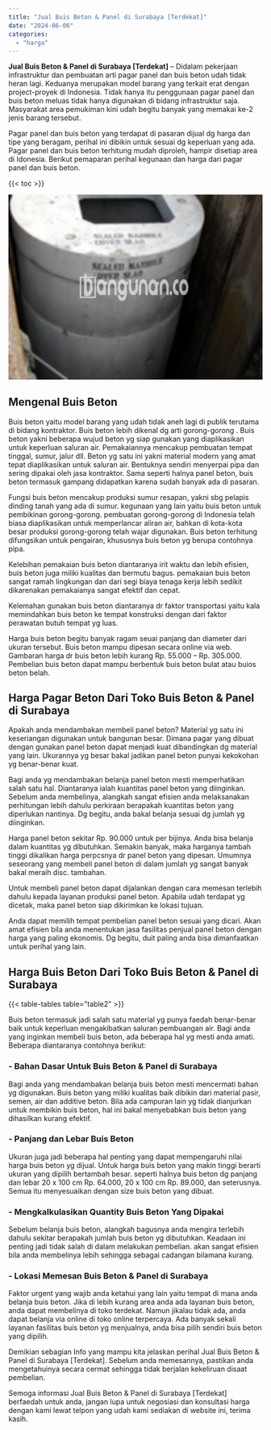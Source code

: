 ```yaml
---
title: "Jual Buis Beton & Panel di Surabaya [Terdekat]"
date: "2024-06-06"
categories: 
  - "harga"
---
```


**Jual Buis Beton & Panel di Surabaya \[Terdekat\]** – Didalam pekerjaan infrastruktur dan pembuatan arti pagar panel dan buis beton udah tidak heran lagi. Keduanya merupakan model barang yang terkait erat dengan project-proyek di Indonesia. Tidak hanya itu penggunaan pagar panel dan buis beton meluas tidak hanya digunakan di bidang infrastruktur saja. Masyarakat area pemukiman kini udah begitu banyak yang memakai ke-2 jenis barang tersebut.

Pagar panel dan buis beton yang terdapat di pasaran dijual dg harga dan tipe yang beragam, perihal ini dibikin untuk sesuai dg keperluan yang ada. Pagar panel dan buis beton terhitung mudah diproleh, hampir disetiap area di Idonesia. Berikut pemaparan perihal kegunaan dan harga dari pagar panel dan buis beton.

{{< toc >}}

![Jual Buis Beton & Panel di Surabaya [Terdekat]](/images/jual-panel-buis-beton-murah-02.png)

## Mengenal Buis Beton

Buis beton yaitu model barang yang udah tidak aneh lagi di publik terutama di bidang kontraktor. Buis beton lebih dikenal dg arti gorong-gorong . Buis beton yakni beberapa wujud beton yg siap gunakan yang diaplikasikan untuk keperluan saluran air. Pemakaiannya mencakup pembuatan tempat tinggal, sumur, jalur dll. Beton yg satu ini yakni material modern yang amat tepat diaplikasikan untuk saluran air. Bentuknya sendiri menyerpai pipa dan sering dipakai oleh jasa kontraktor. Sama seperti halnya panel beton, buis beton termasuk gampang didapatkan karena sudah banyak ada di pasaran.

Fungsi buis beton mencakup produksi sumur resapan, yakni sbg pelapis dinding tanah yang ada di sumur. kegunaan yang lain yaitu buis beton untuk pembikinan gorong-gorong. pembuatan gorong-gorong di Indonesia telah biasa diaplikasikan untuk memperlancar aliran air, bahkan di kota-kota besar produksi gorong-gorong telah wajar digunakan. Buis beton terhitung difungsikan untuk pengairan, khususnya buis beton yg berupa contohnya pipa.

Kelebihan pemakaian buis beton diantaranya irit waktu dan lebih efisien, buis beton juga miliki kualitas dan bermutu bagus. pemakaian buis beton sangat ramah lingkungan dan dari segi biaya tenaga kerja lebih sedikit dikarenakan pemakaianya sangat efektif dan cepat.

Kelemahan gunakan buis beton diantaranya dr faktor transportasi yaitu kala memindahkan buis beton ke tempat konstruksi dengan dari faktor perawatan butuh tempat yg luas.

Harga buis beton begitu banyak ragam seuai panjang dan diameter dari ukuran tersebut. Buis beton mampu dipesan secara online via web. Gambaran harga dr buis beton lebih kurang Rp. 55.000 – Rp. 305.000. Pembelian buis beton dapat mampu berbentuk buis beton bulat atau buios beton belah.

## Harga Pagar Beton Dari Toko Buis Beton & Panel di Surabaya

Apakah anda mendambakan membeli panel beton? Material yg satu ini keseriangan digunakan untuk bangunan besar. Dimana pagar yang dibuat dengan gunakan panel beton dapat menjadi kuat dibandingkan dg material yang lain. Ukurannya yg besar bakal jadikan panel beton punyai kekokohan yg benar-benar kuat.

Bagi anda yg mendambakan belanja panel beton mesti memperhatikan salah satu hal. Diantaranya ialah kuantitas panel beton yang diinginkan. Sebelum anda membelinya, alangkah sangat efisien anda melaksanakan perhitungan lebih dahulu perkiraan berapakah kuantitas beton yang diperlukan nantinya. Dg begitu, anda bakal belanja sesuai dg jumlah yg diinginkan.

Harga panel beton sekitar Rp. 90.000 untuk per bijinya. Anda bisa belanja dalam kuantitas yg dibutuhkan. Semakin banyak, maka harganya tambah tinggi dikalikan harga perpcsnya dr panel beton yang dipesan. Umumnya seseorang yang membeli panel beton di dalam jumlah yg sangat banyak bakal meraih disc. tambahan.

Untuk membeli panel beton dapat dijalankan dengan cara memesan terlebih dahulu kepada layanan produksi panel beton. Apabila udah terdapat yg dicetak, maka panel beton siap dikirimkan ke lokasi tujuan.

Anda dapat memilih tempat pembelian panel beton sesuai yang dicari. Akan amat efisien bila anda menentukan jasa fasilitas penjual panel beton dengan harga yang paling ekonomis. Dg begitu, duit paling anda bisa dimanfaatkan untuk perihal yang lain.

## Harga Buis Beton Dari Toko Buis Beton & Panel di Surabaya

{{< table-tables table="table2" >}}

Buis beton termasuk jadi salah satu material yg punya faedah benar-benar baik untuk keperluan mengakibatkan saluran pembuangan air. Bagi anda yang inginkan membeli buis beton, ada beberapa hal yg mesti anda amati. Beberapa diantaranya contohnya berikut:

### \- Bahan Dasar Untuk Buis Beton & Panel di Surabaya

Bagi anda yang mendambakan belanja buis beton mesti mencermati bahan yg digunakan. Buis beton yang miliki kualitas baik dibikin dari material pasir, semen, air dan additive beton. Bila ada campuran lain yg tidak dianjurkan untuk membikin buis beton, hal ini bakal menyebabkan buis beton yang dihasilkan kurang efektif.

### \- Panjang dan Lebar Buis Beton

Ukuran juga jadi beberapa hal penting yang dapat mempengaruhi nilai harga buis beton yg dijual. Untuk harga buis beton yang makin tinggi berarti ukuran yang dipilih bertambah besar. seperti halnya buis beton dg panjang dan lebar 20 x 100 cm Rp. 64.000, 20 x 100 cm Rp. 89.000, dan seterusnya. Semua itu menyesuaikan dengan size buis beton yang dibuat.

### \- Mengkalkulasikan Quantity Buis Beton Yang Dipakai

Sebelum belanja buis beton, alangkah bagusnya anda mengira terlebih dahulu sekitar berapakah jumlah buis beton yg dibutuhkan. Keadaan ini penting jadi tidak salah di dalam melakukan pembelian. akan sangat efisien bila anda membelinya lebih sehingga sebagai cadangan bilamana kurang.

### \- Lokasi Memesan Buis Beton & Panel di Surabaya

Faktor urgent yang wajib anda ketahui yang lain yaitu tempat di mana anda belanja buis beton. Jika di lebih kurang area anda ada layanan buis beton, anda dapat membelinya di toko terdekat. Namun jikalau tidak ada, anda dapat belanja via online di toko online terpercaya. Ada banyak sekali layanan fasilitas buis beton yg menjualnya, anda bisa pilih sendiri buis beton yang dipilih.

Demikian sebagian Info yang mampu kita jelaskan perihal Jual Buis Beton & Panel di Surabaya \[Terdekat\]. Sebelum anda memesannya, pastikan anda mengetahuinya secara cermat sehingga tidak berjalan kekeliruan disaat pembelian.

Semoga informasi Jual Buis Beton & Panel di Surabaya \[Terdekat\] berfaedah untuk anda, jangan lupa untuk negosiasi dan konsultasi harga dengan kami lewat telpon yang udah kami sediakan di website ini, terima kasih.
